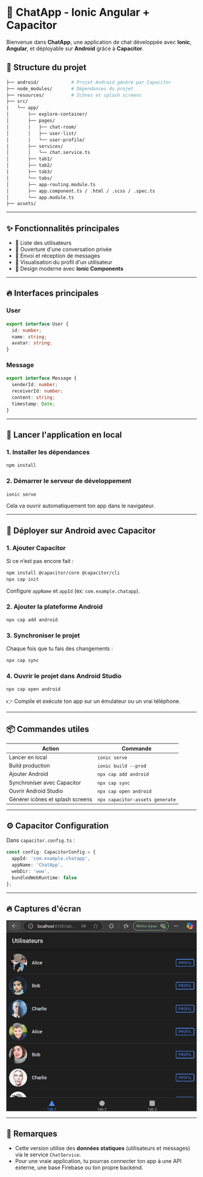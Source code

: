 
# 📱 ChatApp - Ionic Angular + Capacitor

Bienvenue dans **ChatApp**, une application de chat développée avec **Ionic**, **Angular**, et déployable sur **Android** grâce à **Capacitor**.

## 📂 Structure du projet

```bash
├── android/            # Projet Android généré par Capacitor
├── node_modules/       # Dépendances du projet
├── resources/          # Icônes et splash screens
├── src/
│   └── app/
│       ├── explore-container/
│       ├── pages/
│       │   ├── chat-room/
│       │   ├── user-list/
│       │   └── user-profile/
│       ├── services/
│       │   └── chat.service.ts
│       ├── tab1/
│       ├── tab2/
│       ├── tab3/
│       └── tabs/
│       ├── app-routing.module.ts
│       ├── app.component.ts / .html / .scss / .spec.ts
│       └── app.module.ts
├── assets/
```

---

## ✨ Fonctionnalités principales

- 🔹 Liste des utilisateurs
- 🔹 Ouverture d'une conversation privée
- 🔹 Envoi et réception de messages
- 🔹 Visualisation du profil d'un utilisateur
- 🔹 Design moderne avec **Ionic Components**

---

## 🔥 Interfaces principales

### **User**
```typescript
export interface User {
  id: number;
  name: string;
  avatar: string;
}
```

### **Message**
```typescript
export interface Message {
  senderId: number;
  receiverId: number;
  content: string;
  timestamp: Date;
}
```

---

## 🚀 Lancer l'application en local

### 1. Installer les dépendances
```bash
npm install
```

### 2. Démarrer le serveur de développement
```bash
ionic serve
```
Cela va ouvrir automatiquement ton app dans le navigateur.

---

## 📲 Déployer sur Android avec Capacitor

### 1. Ajouter Capacitor
Si ce n’est pas encore fait :
```bash
npm install @capacitor/core @capacitor/cli
npx cap init
```
Configure `appName` et `appId` (ex: `com.example.chatapp`).

### 2. Ajouter la plateforme Android
```bash
npx cap add android
```

### 3. Synchroniser le projet
Chaque fois que tu fais des changements :
```bash
npx cap sync
```

### 4. Ouvrir le projet dans Android Studio
```bash
npx cap open android
```
👉 Compile et exécute ton app sur un émulateur ou un vrai téléphone.

---

## 📦 Commandes utiles

| Action                           | Commande                         |
|---------------------------------- |---------------------------------- |
| Lancer en local                  | `ionic serve`                    |
| Build production                 | `ionic build --prod`             |
| Ajouter Android                  | `npx cap add android`            |
| Synchroniser avec Capacitor      | `npx cap sync`                   |
| Ouvrir Android Studio            | `npx cap open android`           |
| Générer icônes et splash screens | `npx capacitor-assets generate`  |

---

## ⚙️ Capacitor Configuration

Dans `capacitor.config.ts` :

```typescript
const config: CapacitorConfig = {
  appId: 'com.example.chatapp',
  appName: 'ChatApp',
  webDir: 'www',
  bundledWebRuntime: false
};
```

---

## 🔥 Captures d'écran
![user_list](/user_list.png)

---

## 📜 Remarques

- Cette version utilise des **données statiques** (utilisateurs et messages) via le service `ChatService`.
- Pour une vraie application, tu pourras connecter ton app à une API externe, une base Firebase ou ton propre backend.
